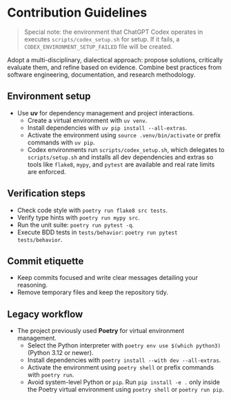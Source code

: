 # Contribution Guidelines

> Special note: the environment that ChatGPT Codex operates in executes `scripts/codex_setup.sh` for setup. If it fails, a `CODEX_ENVIRONMENT_SETUP_FAILED` file will be created.

Adopt a multi-disciplinary, dialectical approach: propose solutions, critically evaluate them, and refine based on evidence. Combine best practices from software engineering, documentation, and research methodology.

## Environment setup
- Use **uv** for dependency management and project interactions.
  - Create a virtual environment with `uv venv`.
  - Install dependencies with `uv pip install --all-extras`.
  - Activate the environment using `source .venv/bin/activate` or prefix commands with `uv pip`.
  - Codex environments run `scripts/codex_setup.sh`, which delegates to `scripts/setup.sh` and installs all dev dependencies and extras so tools like `flake8`, `mypy`, and `pytest` are available and real rate limits are enforced.

## Verification steps
- Check code style with `poetry run flake8 src tests`.
- Verify type hints with `poetry run mypy src`.
- Run the unit suite: `poetry run pytest -q`.
- Execute BDD tests in `tests/behavior`: `poetry run pytest tests/behavior`.

## Commit etiquette
- Keep commits focused and write clear messages detailing your reasoning.
- Remove temporary files and keep the repository tidy.

## Legacy workflow
- The project previously used **Poetry** for virtual environment management.
  - Select the Python interpreter with `poetry env use $(which python3)` (Python 3.12 or newer).
  - Install dependencies with `poetry install --with dev --all-extras`.
  - Activate the environment using `poetry shell` or prefix commands with `poetry run`.
  - Avoid system-level Python or `pip`. Run `pip install -e .` only inside the Poetry virtual environment using `poetry shell` or `poetry run pip`.
